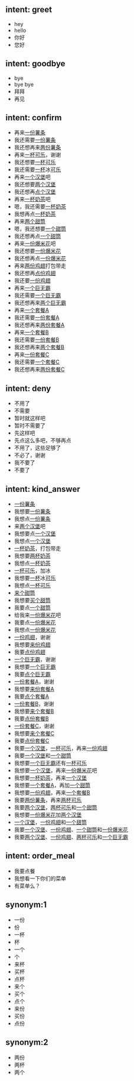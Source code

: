 ## intent: greet
- hey
- hello
- 你好
- 您好

## intent: goodbye
- bye
- bye bye
- 拜拜
- 再见

## intent: confirm
- 再来[一份](quan)[薯条](food)
- 我还需要[一份](quan)[薯条](food)
- 我还想再来[两份](quan)[薯条](food)
- 再来[一杯](quan)[可乐](food)，谢谢
- 我还想要[一杯](quan)[可乐](food)
- 我还需要[一杯](quan)冰[可乐](food)
- 再来[一个](quan)[汉堡](food)吧
- 我还想要[两个](quan)[汉堡](food)
- 我还想再[点个](quan)[汉堡](food)
- 再来[一杯](quan)[奶茶](food)吧
- 嗯，我还需要[一杯](quan)[奶茶](food)
- 我想再点[一杯](quan)[奶茶](food)
- 再来[两个](quan)[甜筒](food)
- 嗯，我还想要[一个](quan)[甜筒](food)
- 我还想再点[一个](quan)[甜筒](food)
- 再来[一份](quan)[爆米花](food)吧
- 我还想要[一份](quan)[爆米花](food)
- 我还想再点[一份](quan)[爆米花](food)
- 再来[两份](quan)[鸡翅](food)打包带走
- 我还想再[点份](quan)[鸡翅](food)
- 我还要[一份](quan)[鸡翅](food)
- 再来[一个](quan)[巨无霸](food)
- 我还需要[一个](quan)[巨无霸](food)
- 我还想再来[两个](quan)[巨无霸](food)
- 再来[一个](quan)[套餐A](food)
- 我还需要[一份](quan)[套餐A](food)
- 我还想再来[两份](quan)[套餐A](food)
- 再来[一个](quan)[套餐B](food)
- 我还需要[一份](quan)[套餐B](food)
- 我还想再来[两个](quan)[套餐B](food)
- 再来[一份](quan)[套餐C](food)
- 我还需要[一个](quan)[套餐C](food)
- 我还想再来[两份](quan)[套餐C](food)

## intent: deny
- 不用了
- 不需要
- 暂时就这样吧
- 暂时不需要了
- 先这样吧
- 先点这么多吧，不够再点
- 不用了，这些足够了
- 不必了，谢谢
- 我不要了
- 不要了


## intent: kind_answer
- [一份](quan)[薯条](food)
- 我想要[一份](quan)[薯条](food)
- 我想点[一份](quan)[薯条](food)
- 来[两个](quan)[汉堡](food)吧
- 我想要点[一个](quan)[汉堡](food)
- 我想点[一个](quan)[汉堡](food)
- [一杯](quan)[奶茶](food)，打包带走
- 我想要[两杯](quan)[奶茶](food)
- 我想点[一杯](quan)[奶茶](food)
- [一杯](quan)[可乐](food)，加冰
- 我想要[一杯](quan)冰[可乐](food)
- 我想点[一杯](quan)[可乐](food)
- [来个](quan)[甜筒](food)
- 我想要[买个](quan)[甜筒](food)
- 我要点[一个](quan)[甜筒](food)
- 给我来[一份](quan)[爆米花](food)吧
- 我要点[一份](quan)[爆米花](food)
- 我想点[一份](quan)[爆米花](food)
- [一份](quan)[鸡翅](food)，谢谢
- 我想要[来份](quan)[鸡翅](food)
- 我要[点份](quan)[鸡翅](food)
- [一个](quan)[巨无霸](food)，谢谢
- 我想要[一个](quan)[巨无霸](food)
- 我要[点个](quan)[巨无霸](food)
- [一份](quan)[套餐A](food)，谢谢
- 我想要[来份](quan)[套餐A](food)
- 我要[点个](quan)[套餐A](food)
- [一份](quan)[套餐B](food)，谢谢
- 我想要[来个](quan)[套餐B](food)
- 我要[点份](quan)[套餐B](food)
- [一份](quan)[套餐C](food)，谢谢
- 我想要[来个](quan)[套餐C](food)
- 我要[点份](quan)[套餐C](food)
- 我要[一个](quan)[汉堡](food)，[一杯](quan)[可乐](food)，再来[一份](quan)[鸡翅](food)
- 我要[一个](quan)[汉堡](food)和[一个](quan)[甜筒](food)
- 我想要[一个](quan)[巨无霸](food)还有[一杯](quan)[可乐](food)
- 我想要[一个](quan)[汉堡](food)，再来[一份](quan)[爆米花](food)吧
- 我想要[一杯](quan)[奶茶](food)，再来[一个](quan)[汉堡](food)
- 我想要[一个](quan)[套餐A](food)，再加[一个](quan)[甜筒](food)
- 我想要[一份](quan)[鸡翅](food)，再来[一个](quan)[套餐B](food)
- 我要[两份](quan)[薯条](food)，再来[两杯](quan)[可乐](food)
- 我要[两个](quan)[汉堡](food)，[两杯](quan)[可乐](food)和[一个](quan)[甜筒](food)
- 我想要[一份](quan)[爆米花](food)加[两个](quan)[汉堡](food)
- [一个](quan)[汉堡](food)，[一份](quan)[鸡翅](food)和[一个](quan)[甜筒](food)
- 我要[一个](quan)[汉堡](food)、[一份](quan)[鸡翅](food)、[一个](quan)[甜筒](food)和[一份](quan)[爆米花](food)
- 我要[两个](quan)[汉堡](food)、[一份](quan)[鸡翅](food)、[两杯](quan)[可乐](food)和[一个](quan)[巨无霸](food)

## intent: order_meal
- 我要点餐
- 我想看一下你们的菜单
- 有菜单么？

## synonym:1
- 一份
- 份
- 一杯
- 杯
- 一个
- 个
- 来杯
- 买杯
- 点杯
- 来个
- 买个
- 点个
- 来份
- 买份
- 点份

## synonym:2
- 两份
- 两杯
- 两个

